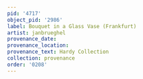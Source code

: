```yaml
---
pid: '4717'
object_pid: '2986'
label: Bouquet in a Glass Vase (Frankfurt)
artist: janbrueghel
provenance_date:
provenance_location:
provenance_text: Hardy Collection
collection: provenance
order: '0208'
---
```

